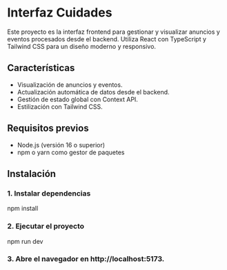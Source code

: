 # Interfaz Cuidades

Este proyecto es la interfaz frontend para gestionar y visualizar anuncios y eventos procesados desde el backend. Utiliza React con TypeScript y Tailwind CSS para un diseño moderno y responsivo.

## Características

- Visualización de anuncios y eventos.
- Actualización automática de datos desde el backend.
- Gestión de estado global con Context API.
- Estilización con Tailwind CSS.

## Requisitos previos

- Node.js (versión 16 o superior)
- npm o yarn como gestor de paquetes

## Instalación

### 1. Instalar dependencias
npm install

### 2. Ejecutar el proyecto
npm run dev

### 3. Abre el navegador en http://localhost:5173.
